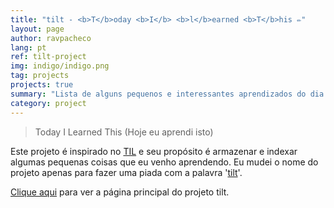 ```yaml
---
title: "tilt - <b>T</b>oday <b>I</b> <b>l</b>earned <b>T</b>his ✏️"
layout: page
author: ravpacheco
lang: pt
ref: tilt-project
img: indigo/indigo.png
tag: projects
projects: true
summary: "Lista de alguns pequenos e interessantes aprendizados do dia a dia."
category: project
---
```


> Today I Learned This (Hoje eu aprendi isto)

Este projeto é inspirado no [TIL](https://github.com/jbranchaud/til) e seu propósito é armazenar e indexar algumas pequenas coisas que eu venho aprendendo.
Eu mudei o nome do projeto apenas para fazer uma piada com a palavra '[tilt](https://pt.wikipedia.org/wiki/Tilt)'.

[Clique aqui](https://github.com/ravpacheco/tilt/) para ver a página principal do projeto tilt.